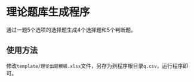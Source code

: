 # 理论题库生成程序

通过一题5个选项的选择题生成4个选择题和5个判断题。

## 使用方法

修改`template/理论出题模板.xlsx`文件，另存为到程序根目录`q.csv`，运行程序即可。
